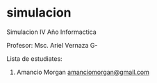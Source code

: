# simulacion
Simulacion IV Año Informactica

Profesor: Msc. Ariel Vernaza G-



Lista de estudiates:












1. Amancio Morgan amanciomorgan@gmail.com
